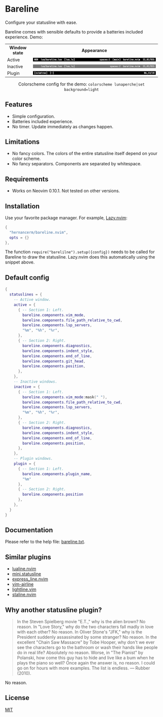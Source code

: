 # Bareline

Configure your statusline with ease.

Bareline comes with sensible defaults to provide a batteries included experience. Demo:

<table>
  <tr>
    <th>Window state</th>
    <th>Appearance</th>
  </tr>
  <tr>
    <td>Active</td>
    <td><img src="./media/demo_active.png" alt="Active statusline"></th>
  </tr>
  <tr>
    <td>Inactive</td>
    <td><img src="./media/demo_inactive.png" alt="Inactive statusline"></th>
  </tr>
  <tr>
    <td>Plugin</td>
    <td><img src="./media/demo_plugin.png" alt="Plugin statusline"></th>
  </tr>
</table>

<div align=center>
  <p>
    Colorscheme config for the demo: <code>colorscheme lunaperche|set background=light</code>
  </p>
</div>

## Features

- Simple configuration.
- Batteries included experience.
- No timer. Update immediately as changes happen.

## Limitations

- No fancy colors. The colors of the entire statusline itself depend on your color scheme.
- No fancy separators. Components are separated by whitespace.

## Requirements

- Works on Neovim 0.10.1. Not tested on other versions.

## Installation

Use your favorite package manager. For example, [Lazy.nvim](https://github.com/folke/lazy.nvim):

```lua
{
  "hernancerm/bareline.nvim",
  opts = {}
},
```

The function `require("barelilne").setup({config})` needs to be called for Bareline to draw the
statusline. Lazy.nvim does this automatically using the snippet above.

## Default config

```lua
{
  statuslines = {
    -- Active window.
    active = {
      { -- Section 1: Left.
        bareline.components.vim_mode,
        bareline.components.file_path_relative_to_cwd,
        bareline.components.lsp_servers,
        "%m", "%h", "%r",
      },
      { -- Section 2: Right.
        bareline.components.diagnostics,
        bareline.components.indent_style,
        bareline.components.end_of_line,
        bareline.components.git_head,
        bareline.components.position,
      },
    },
    -- Inactive windows.
    inactive = {
      { -- Section 1: Left.
        bareline.components.vim_mode:mask(" "),
        bareline.components.file_path_relative_to_cwd,
        bareline.components.lsp_servers,
        "%m", "%h", "%r",
      },
      { -- Section 2: Right.
        bareline.components.diagnostics,
        bareline.components.indent_style,
        bareline.components.end_of_line,
        bareline.components.position,
      },
    },
    -- Plugin windows.
    plugin = {
      { -- Section 1: Left.
        bareline.components.plugin_name,
        "%m"
      },
      { -- Section 2: Right.
        bareline.components.position
      },
    },
  }
}
```

## Documentation

Please refer to the help file: [bareline.txt](./doc/bareline.txt).

## Similar plugins

- [lualine.nvim](https://github.com/nvim-lualine/lualine.nvim)
- [mini.statusline](https://github.com/echasnovski/mini.nvim/blob/main/readmes/mini-statusline.md)
- [express_line.nvim](https://github.com/tjdevries/express_line.nvim)
- [vim-airline](https://github.com/vim-airline/vim-airline)
- [lightline.vim](https://github.com/itchyny/lightline.vim)
- [staline.nvim](https://github.com/tamton-aquib/staline.nvim)

## Why another statusline plugin?

> In the Steven Spielberg movie "E.T.," why is the alien brown? No reason. In "Love Story," why do
> the two characters fall madly in love with each other? No reason. In Oliver Stone's "JFK," why is
> the President suddenly assassinated by some stranger? No reason. In the excellent "Chain Saw
> Massacre" by Tobe Hooper, why don't we ever see the characters go to the bathroom or wash their
> hands like people do in real life? Absolutely no reason. Worse, in "The Pianist" by Polanski, how
> come this guy has to hide and live like a bum when he plays the piano so well? Once again the
> answer is, no reason. I could go on for hours with more examples. The list is endless. — Rubber
> (2010).

No reason.

## License

[MIT](./LICENSE)
